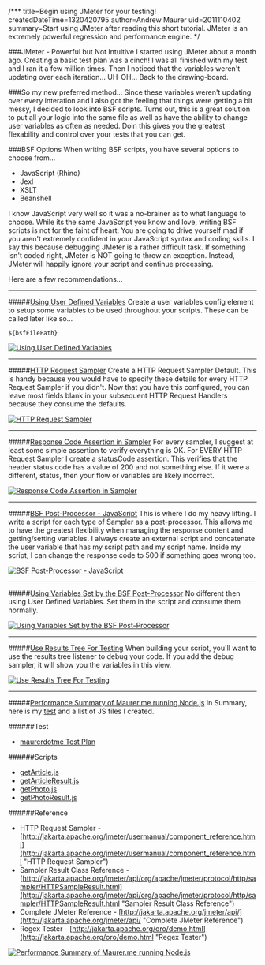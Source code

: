 /***
title=Begin using JMeter for your testing!
createdDateTime=1320420795
author=Andrew Maurer
uid=2011110402
summary=Start using JMeter after reading this short tutorial. JMeter is an extremely powerful regression and performance engine.
*/

###JMeter - Powerful but Not Intuitive
I started using JMeter about a month ago. Creating a basic test plan was a cinch! I was all finished with my test and I ran it a few million times. Then I noticed that the variables weren't updating over each iteration... UH-OH... Back to the drawing-board.

###So my new preferred method...
Since these variables weren't updating over every interation and I also got the feeling that things were getting a bit messy, I decided to look into BSF scripts. Turns out, this is a great solution to put all your logic into the same file as well as have the ability to change user variables as often as needed. Doin this gives you the greatest flexability and control over your tests that you can get. 

###BSF Options
When writing BSF scripts, you have several options to choose from...

* JavaScript (Rhino)
* Jexl
* XSLT
* Beanshell

I know JavaScript very well so it was a no-brainer as to what language to choose. While its the same JavaScript you know and love, writing BSF scripts is not for the faint of heart. You are going to drive yourself mad if you aren't extremely confident in your JavaScript syntax and coding skills. I say this because debugging JMeter is a rather difficult task. If something isn't coded right, JMeter is NOT going to throw an exception. Instead, JMeter will happily ignore your script and continue processing.

Here are a few recommendations...

-----------------------------

#####[Using User Defined Variables](/a/jmeter-intro/i/jmeter-user-defined-variables.jpg)
Create a user variables config element to setup some variables to be used throughout your scripts. These can be called later like so...

`${bsfFilePath}`

[![Using User Defined Variables](/a/jmeter-intro/i/jmeter-user-defined-variables-fit.jpg)](/a/jmeter-intro/i/jmeter-user-defined-variables.jpg)

-----------------------------

#####[HTTP Request Sampler](/a/jmeter-intro/i/jmeter-http-request-sampler-defaults.jpg)
Create a HTTP Request Sampler Default. This is handy because you would have to specify these details for every HTTP Request Sampler if you didn't. Now that you have this configured, you can leave most fields blank in your subsequent HTTP Request Handlers because they consume the defaults.

[![HTTP Request Sampler](/a/jmeter-intro/i/jmeter-http-request-sampler-defaults-fit.jpg)](/a/jmeter-intro/i/jmeter-http-request-sampler-defaults.jpg)

-----------------------------

#####[Response Code Assertion in Sampler](/a/jmeter-intro/i/jmeter-response-code-assertion.jpg)
For every sampler, I suggest at least some simple assertion to verify everything is OK. For EVERY HTTP Request Sampler I create a statusCode assertion. This verifies that the header status code has a value of 200 and not something else. If it were a different, status, then your flow or variables are likely incorrect.

[![Response Code Assertion in Sampler](/a/jmeter-intro/i/jmeter-response-code-assertion-fit.jpg)](/a/jmeter-intro/i/jmeter-response-code-assertion.jpg)

-----------------------------

#####[BSF Post-Processor - JavaScript](/a/jmeter-intro/i/jmeter-bsf-script-post-processor.jpg)
This is where I do my heavy lifting. I write a script for each type of Sampler as a post-processor. This allows me to have the greatest flexibility when managing the response content and getting/setting variables. I always create an external script and concatenate the user variable that has my script path and my script name. Inside my script, I can change the response code to 500 if something goes wrong too.

[![BSF Post-Processor - JavaScript](/a/jmeter-intro/i/jmeter-bsf-script-post-processor-fit.jpg)](/a/jmeter-intro/i/jmeter-bsf-script-post-processor.jpg)

-----------------------------

#####[Using Variables Set by the BSF Post-Processor](/a/jmeter-intro/i/jmeter-use-variable-in-http-request-sampler.jpg)
No different then using User Defined Variables. Set them in the script and consume them normally.

[![Using Variables Set by the BSF Post-Processor](/a/jmeter-intro/i/jmeter-use-variable-in-http-request-sampler-fit.jpg)](/a/jmeter-intro/i/jmeter-use-variable-in-http-request-sampler.jpg)

-----------------------------

#####[Use Results Tree For Testing](/a/jmeter-intro/i/jmeter-results-tree-view.jpg)
When building your script, you'll want to use the results tree listener to debug your code. If you add the debug sampler, it will show you the variables in this view.

[![Use Results Tree For Testing](/a/jmeter-intro/i/jmeter-results-tree-view-fit.jpg)](/a/jmeter-intro/i/jmeter-results-tree-view.jpg)

-----------------------------

#####[Performance Summary of Maurer.me running Node.js](/a/jmeter-intro/i/jmeter-nodejs-performance-summary.jpg)
In Summary, here is my [test](/a/jmeter-intro/jmeter-intro.js) and a list of JS files I created.

######Test
* [maurerdotme Test Plan](/a/jmeter-intro/maurerdotme.jmx.xml)

######Scripts
* [getArticle.js](/a/jmeter-intro/j/getArticle.js)
* [getArticleResult.js](/a/jmeter-intro/j/getArticleResult.js)
* [getPhoto.js](/a/jmeter-intro/j/getPhoto.js)
* [getPhotoResult.js](/a/jmeter-intro/j/getPhotoResult.js)

######Reference
* HTTP Request Sampler - [http://jakarta.apache.org/jmeter/usermanual/component_reference.html](http://jakarta.apache.org/jmeter/usermanual/component_reference.html "HTTP Request Sampler")
* Sampler Result Class Reference - [http://jakarta.apache.org/jmeter/api/org/apache/jmeter/protocol/http/sampler/HTTPSampleResult.html](http://jakarta.apache.org/jmeter/api/org/apache/jmeter/protocol/http/sampler/HTTPSampleResult.html "Sampler Result Class Reference")
* Complete JMeter Reference - [http://jakarta.apache.org/jmeter/api/](http://jakarta.apache.org/jmeter/api/ "Complete JMeter Reference")
* Regex Tester - [http://jakarta.apache.org/oro/demo.html](http://jakarta.apache.org/oro/demo.html "Regex Tester")

[![Performance Summary of Maurer.me running Node.js](/a/jmeter-intro/i/jmeter-nodejs-performance-summary-fit.jpg)](/a/jmeter-intro/i/jmeter-nodejs-performance-summary.jpg)

